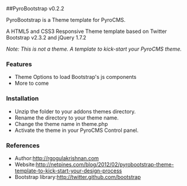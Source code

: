 ##PyroBootstrap v0.2.2

PyroBootstrap is a Theme template for PyroCMS.

A HTML5 and CSS3 Responsive Theme template based on Twitter Bootstrap v2.3.2 and jQuery 1.7.2

*Note: This is not a theme. A template to kick-start your PyroCMS theme.*

### Features

* Theme Options to load Bootstrap's js components
* More to come

### Installation

* Unzip the folder to your addons themes directory.
* Rename the directory to your theme name.
* Change the theme name in theme.php
* Activate the theme in your PyroCMS Control panel.

### References

* Author:http://rgogulakrishnan.com
* Website:http://netpines.com/blog/2012/02/pyrobootstrap-theme-template-to-kick-start-your-design-process
* Bootstrap library:http://twitter.github.com/bootstrap
